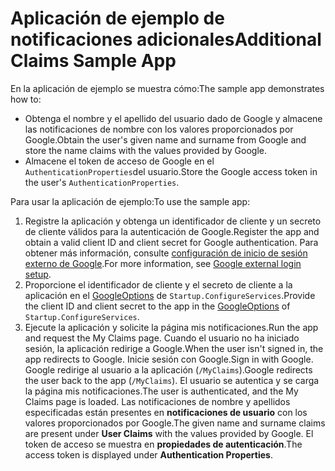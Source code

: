 # <a name="additional-claims-sample-app"></a><span data-ttu-id="647a1-101">Aplicación de ejemplo de notificaciones adicionales</span><span class="sxs-lookup"><span data-stu-id="647a1-101">Additional Claims Sample App</span></span>

<span data-ttu-id="647a1-102">En la aplicación de ejemplo se muestra cómo:</span><span class="sxs-lookup"><span data-stu-id="647a1-102">The sample app demonstrates how to:</span></span>

* <span data-ttu-id="647a1-103">Obtenga el nombre y el apellido del usuario dado de Google y almacene las notificaciones de nombre con los valores proporcionados por Google.</span><span class="sxs-lookup"><span data-stu-id="647a1-103">Obtain the user's given name and surname from Google and store the name claims with the values provided by Google.</span></span>
* <span data-ttu-id="647a1-104">Almacene el token de acceso de Google en el `AuthenticationProperties`del usuario.</span><span class="sxs-lookup"><span data-stu-id="647a1-104">Store the Google access token in the user's `AuthenticationProperties`.</span></span>

<span data-ttu-id="647a1-105">Para usar la aplicación de ejemplo:</span><span class="sxs-lookup"><span data-stu-id="647a1-105">To use the sample app:</span></span>

1. <span data-ttu-id="647a1-106">Registre la aplicación y obtenga un identificador de cliente y un secreto de cliente válidos para la autenticación de Google.</span><span class="sxs-lookup"><span data-stu-id="647a1-106">Register the app and obtain a valid client ID and client secret for Google authentication.</span></span> <span data-ttu-id="647a1-107">Para obtener más información, consulte [configuración de inicio de sesión externo de Google](https://docs.microsoft.com/aspnet/core/security/authentication/social/google-logins).</span><span class="sxs-lookup"><span data-stu-id="647a1-107">For more information, see [Google external login setup](https://docs.microsoft.com/aspnet/core/security/authentication/social/google-logins).</span></span>
1. <span data-ttu-id="647a1-108">Proporcione el identificador de cliente y el secreto de cliente a la aplicación en el [GoogleOptions](https://docs.microsoft.com/dotnet/api/microsoft.aspnetcore.authentication.google.googleoptions) de `Startup.ConfigureServices`.</span><span class="sxs-lookup"><span data-stu-id="647a1-108">Provide the client ID and client secret to the app in the [GoogleOptions](https://docs.microsoft.com/dotnet/api/microsoft.aspnetcore.authentication.google.googleoptions) of `Startup.ConfigureServices`.</span></span>
1. <span data-ttu-id="647a1-109">Ejecute la aplicación y solicite la página mis notificaciones.</span><span class="sxs-lookup"><span data-stu-id="647a1-109">Run the app and request the My Claims page.</span></span> <span data-ttu-id="647a1-110">Cuando el usuario no ha iniciado sesión, la aplicación redirige a Google.</span><span class="sxs-lookup"><span data-stu-id="647a1-110">When the user isn't signed in, the app redirects to Google.</span></span> <span data-ttu-id="647a1-111">Inicie sesión con Google.</span><span class="sxs-lookup"><span data-stu-id="647a1-111">Sign in with Google.</span></span> <span data-ttu-id="647a1-112">Google redirige al usuario a la aplicación (`/MyClaims`).</span><span class="sxs-lookup"><span data-stu-id="647a1-112">Google redirects the user back to the app (`/MyClaims`).</span></span> <span data-ttu-id="647a1-113">El usuario se autentica y se carga la página mis notificaciones.</span><span class="sxs-lookup"><span data-stu-id="647a1-113">The user is authenticated, and the My Claims page is loaded.</span></span> <span data-ttu-id="647a1-114">Las notificaciones de nombre y apellidos especificadas están presentes en **notificaciones de usuario** con los valores proporcionados por Google.</span><span class="sxs-lookup"><span data-stu-id="647a1-114">The given name and surname claims are present under **User Claims** with the values provided by Google.</span></span> <span data-ttu-id="647a1-115">El token de acceso se muestra en **propiedades de autenticación**.</span><span class="sxs-lookup"><span data-stu-id="647a1-115">The access token is displayed under **Authentication Properties**.</span></span>
